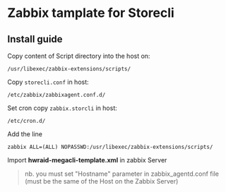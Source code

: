 Zabbix tamplate for Storecli
============================

Install guide
-------------
Copy content of Script directory into the host on:

`/usr/libexec/zabbix-extensions/scripts/`

Copy `storecli.conf` in host:

`/etc/zabbix/zabbixagent.conf.d/`

Set cron copy `zabbix.storcli` in host:

`/etc/cron.d/`

Add the line

`zabbix ALL=(ALL) NOPASSWD:/usr/libexec/zabbix-extensions/scripts/`

Import **hwraid-megacli-template.xml** in zabbix Server

> nb. you must set "Hostname" parameter in zabbix_agentd.conf file (must be the same of the Host on the Zabbix Server)
